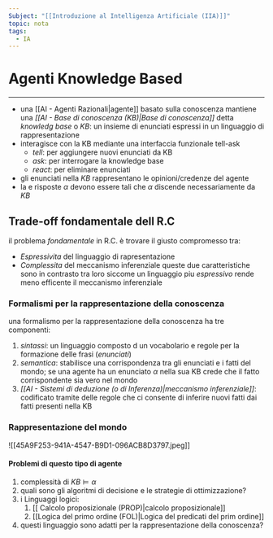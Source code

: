 ```yaml
---
Subject: "[[Introduzione al Intelligenza Artificiale (IIA)]]"
topic: nota
tags:
  - IA
---
```


# Agenti Knowledge Based
---
- una [[AI - Agenti Razionali|agente]] basato sulla conoscenza mantiene una _[[AI - Base di conoscenza (KB)|Base di conoscenza]]_ detta _knowledg base_ o _KB_: un insieme di enunciati espressi in un linguaggio di rappresentazione
- interagisce con la KB mediante una interfaccia funzionale tell-ask
	- _tell_: per aggiungere nuovi enunciati da KB
	- _ask_: per interrogare la knowledge base
	- _react_: per eliminare enunciati
- gli enunciati nella _KB_ rappresentano le opinioni/credenze del agente
- la e risposte $\alpha$ devono essere tali che $\alpha$ discende necessariamente da _KB_


## Trade-off fondamentale dell R.C
il problema _fondamentale_ in R.C. è trovare il giusto compromesso tra:
- _Espressivita_ del linguaggio di rapresentazione
- _Complessita_ del meccanismo inferenziale
queste due caratteristiche sono in contrasto tra loro siccome un linguaggio piu _espressivo_ rende meno efficente il meccanismo inferenziale 



### Formalismi per la rappresentazione della conoscenza
una formalismo per la rappresentazione della conoscenza ha tre componenti:
1. _sintassi_: un linguaggio composto d un vocabolario e regole per la formazione delle frasi (_enunciati_)
2. _semantica_: stabilisce una corrispondenza tra gli enunciati e i fatti del mondo; se una agente ha un enunciato $\alpha$ nella sua KB crede che il fatto corrispondente sia vero nel mondo
3.  _[[AI - Sistemi di deduzione (o di Inferenza)|meccanismo inferenziale]]_: codificato tramite delle regole che ci consente di inferire nuovi fatti dai fatti presenti nella KB
 

### Rappresentazione del mondo
![[45A9F253-941A-4547-B9D1-096ACB8D3797.jpeg]]


#### Problemi di questo tipo di agente
1. complessità di $KB \models \alpha$
3. quali sono gli algoritmi di decisione e le strategie di ottimizzazione?
4. i Linguaggi logici:
	1. [[ Calcolo proposizionale (PROP)|calcolo proposizionale]]
	2. [[Logica del primo ordine (FOL)|Logica del predicati del prim ordine]]
5. questi linguaggio sono adatti per la rappresentazione della conoscenza?